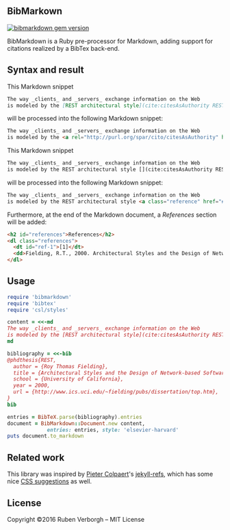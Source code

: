 ## BibMarkown
[![bibmarkdown gem version](https://badge.fury.io/rb/bibmarkdown.svg)](https://rubygems.org/gems/bibmarkdown)

BibMarkdown is a Ruby pre-processor for Markdown,
adding support for citations
realized by a BibTex back-end.

## Syntax and result
This Markdown snippet
```markdown
The way _clients_ and _servers_ exchange information on the Web
is modeled by the [REST architectural style](cite:citesAsAuthority REST).
```
will be processed into the following Markdown snippet:
```markdown
The way _clients_ and _servers_ exchange information on the Web
is modeled by the <a rel="http://purl.org/spar/cito/citesAsAuthority" href="http://www.ics.uci.edu/~fielding/pubs/dissertation/top.htm">REST architectural style</a> <a class="reference" href="#ref-1">[1]</a>.
```

This Markdown snippet
```markdown
The way _clients_ and _servers_ exchange information on the Web
is modeled by the REST architectural style [](cite:citesAsAuthority REST).
```
will be processed into the following Markdown snippet:
```markdown
The way _clients_ and _servers_ exchange information on the Web
is modeled by the REST architectural style <a class="reference" href="#ref-1">[1]</a>.
```

Furthermore, at the end of the Markdown document,
a _References_ section will be added:
```html
<h2 id="references">References</h2>
<dl class="references">
  <dt id="ref-1">[1]</dt>
  <dd>Fielding, R.T., 2000. Architectural Styles and the Design of Network-based Software Architectures (PhD thesis). University of California.</dd>
</dl>
```

## Usage
```ruby
require 'bibmarkdown'
require 'bibtex'
require 'csl/styles'

content = <<-md
The way _clients_ and _servers_ exchange information on the Web
is modeled by the [REST architectural style](cite:citesAsAuthority REST).
md

bibliography = <<-bib
@phdthesis{REST,
  author = {Roy Thomas Fielding},
  title = {Architectural Styles and the Design of Network-based Software Architectures},
  school = {University of California},
  year = 2000,
  url = {http://www.ics.uci.edu/~fielding/pubs/dissertation/top.htm},
}
bib

entries = BibTeX.parse(bibliography).entries
document = BibMarkdown::Document.new content,
             entries: entries, style: 'elsevier-harvard'
puts document.to_markdown
```

## Related work
This library was inspired by [Pieter Colpaert](http://pieter.pm/)'s
[jekyll-refs](https://github.com/pietercolpaert/jekyll-refs),
which has some nice [CSS suggestions](https://github.com/pietercolpaert/jekyll-refs#using-css-styles-to-mark-up-the-citations) as well.

## License
Copyright ©2016 Ruben Verborgh – MIT License
